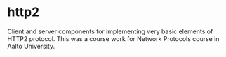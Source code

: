 # http2
Client and server components for implementing very basic elements of HTTP2 protocol. This was a course work for Network Protocols course in Aalto University.
